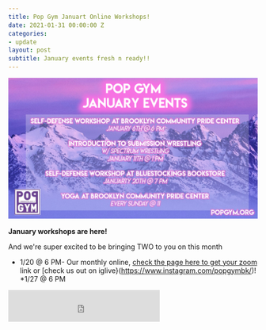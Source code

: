 ```yaml
---
title: Pop Gym Januart Online Workshops!
date: 2021-01-31 00:00:00 Z
categories:
- update
layout: post
subtitle: January events fresh n ready!!
---
```


![Pop Gym Online](/assets/popgymjan.jpg)


**January workshops are here!**

And we're super excited to be bringing TWO to you on this month

* 1/20 @ 6 PM- Our monthly online, [check the page here to get your zoom](https://withfriends.co/event/8327868/pop_gym_monthly_self_defense_workshop_intro_to_self_defense) link or [check us out on iglive}(https://www.instagram.com/popgymbk/)!
*1/27 @ 6 PM
<iframe src="https://withfriends.co/pop_gym/embed/raw:kind=Join" width="306" height="64" frameborder="0"></iframe>
